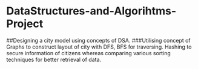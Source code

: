 # DataStructures-and-Algorihtms-Project

##Designing a city model using concepts of DSA.
###Utilising concept of Graphs to construct layout of city with DFS, BFS for traversing. Hashing to secure information of citizens whereas comparing various sorting techniques for better retrieval of data. 
